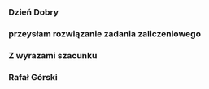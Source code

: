 ### Dzień Dobry 
### przeysłam  rozwiązanie zadania zaliczeniowego 
### Z wyrazami szacunku
### Rafał Górski

